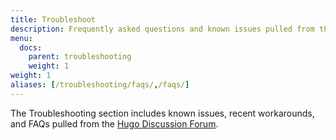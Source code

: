 ```yaml
---
title: Troubleshoot
description: Frequently asked questions and known issues pulled from the Hugo Discuss forum.
menu:
  docs:
    parent: troubleshooting
    weight: 1
weight: 1
aliases: [/troubleshooting/faqs/,/faqs/]
---
```


The Troubleshooting section includes known issues, recent workarounds, and FAQs pulled from the [Hugo Discussion Forum][forum].

[forum]: https://discourse.gohugo.io
